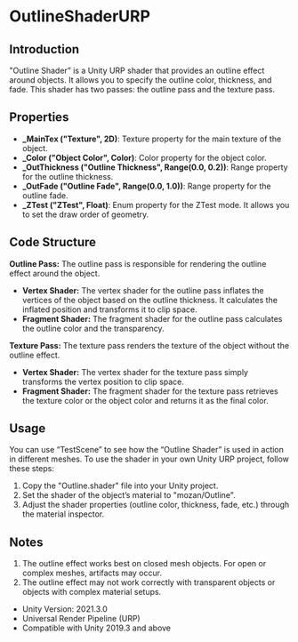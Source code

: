 # OutlineShaderURP
## Introduction
"Outline Shader” is a Unity URP shader that provides an outline effect around objects. It allows you to specify the outline color, thickness, and fade. This shader has two passes: the outline pass and the texture pass.

## Properties

* **_MainTex ("Texture", 2D)**: Texture property for the main texture of the object.
* **_Color ("Object Color", Color)**: Color property for the object color.
* **_OutThickness ("Outline Thickness", Range(0.0, 0.2))**: Range property for the outline thickness.
* **_OutFade ("Outline Fade", Range(0.0, 1.0))**: Range property for the outline fade.
* **_ZTest ("ZTest", Float)**: Enum property for the ZTest mode. It allows you to set the draw order of geometry.

## Code Structure

**Outline Pass:** 
The outline pass is responsible for rendering the outline effect around the object.

* **Vertex Shader:** The vertex shader for the outline pass inflates the vertices of the object based on the outline thickness. It calculates the inflated position and transforms it to clip space.
* **Fragment Shader:** The fragment shader for the outline pass calculates the outline color and the transparency.

**Texture Pass:**
The texture pass renders the texture of the object without the outline effect.

* **Vertex Shader:** The vertex shader for the texture pass simply transforms the vertex position to clip space.
* **Fragment Shader:** The fragment shader for the texture pass retrieves the texture color or the object color and returns it as the final color.

## Usage 
You can use “TestScene” to see how the “Outline Shader” is used in action in different meshes. To use the shader in your own Unity URP project, follow these steps:

1. Copy the "Outline.shader" file into your Unity project.
2. Set the shader of the object’s material to "mozan/Outline".
3. Adjust the shader properties (outline color, thickness, fade, etc.) through the material inspector.

## Notes

1. The outline effect works best on closed mesh objects. For open or complex meshes, artifacts may occur.
2. The outline effect may not work correctly with transparent objects or objects with complex material setups.

* Unity Version: 2021.3.0
* Universal Render Pipeline (URP)
* Compatible with Unity 2019.3 and above

